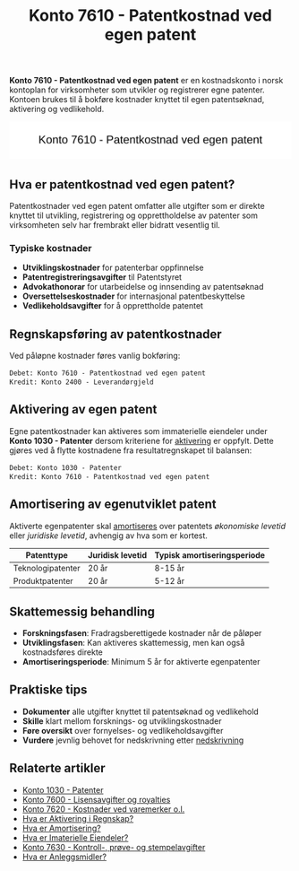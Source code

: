 ﻿---
title: "Konto 7610 - Patentkostnad ved egen patent"
seoTitle: "Konto 7610 | Patentkostnad ved egen patent | Kontoplan"
description: "Konto 7610 i Norsk Standard Kontoplan brukes til å bokføre kostnader ved egen patentsøknad og vedlikehold. Les om aktivering, amortisering, skatteregler og bokføringseksempler."
summary: "Guide til konto 7610 for egne patentkostnader med aktivering, amortisering og skatteregler."
---

**Konto 7610 - Patentkostnad ved egen patent** er en kostnadskonto i norsk kontoplan for virksomheter som utvikler og registrerer egne patenter. Kontoen brukes til å bokføre kostnader knyttet til egen patentsøknad, aktivering og vedlikehold.

![Illustrasjon av konto 7610 patentkostnad ved egen patent](7610-patentkostnad-ved-egen-patent-image.svg)

## Hva er patentkostnad ved egen patent?

Patentkostnader ved egen patent omfatter alle utgifter som er direkte knyttet til utvikling, registrering og opprettholdelse av patenter som virksomheten selv har frembrakt eller bidratt vesentlig til.

### Typiske kostnader

* **Utviklingskostnader** for patenterbar oppfinnelse
* **Patentregistreringsavgifter** til Patentstyret
* **Advokathonorar** for utarbeidelse og innsending av patentsøknad
* **Oversettelseskostnader** for internasjonal patentbeskyttelse
* **Vedlikeholdsavgifter** for å opprettholde patentet

## Regnskapsføring av patentkostnader

Ved påløpne kostnader føres vanlig bokføring:

```text
Debet: Konto 7610 - Patentkostnad ved egen patent
Kredit: Konto 2400 - Leverandørgjeld
```

## Aktivering av egen patent

Egne patentkostnader kan aktiveres som immaterielle eiendeler under **Konto 1030 - Patenter** dersom kriteriene for [aktivering](/blogs/regnskap/hva-er-aktivering "Hva er Aktivering i Regnskap?") er oppfylt. Dette gjøres ved å flytte kostnadene fra resultatregnskapet til balansen:

```text
Debet: Konto 1030 - Patenter
Kredit: Konto 7610 - Patentkostnad ved egen patent
```

## Amortisering av egenutviklet patent

Aktiverte egenpatenter skal [amortiseres](/blogs/regnskap/hva-er-amortisering "Hva er Amortisering?") over patentets *økonomiske levetid* eller *juridiske levetid*, avhengig av hva som er kortest.

| Patenttype           | Juridisk levetid | Typisk amortiseringsperiode |
|----------------------|------------------|-----------------------------|
| Teknologipatenter    | 20 år            | 8-15 år                     |
| Produktpatenter      | 20 år            | 5-12 år                     |

## Skattemessig behandling

* **Forskningsfasen**: Fradragsberettigede kostnader når de påløper
* **Utviklingsfasen**: Kan aktiveres skattemessig, men kan også kostnadsføres direkte
* **Amortiseringsperiode**: Minimum 5 år for aktiverte egenpatenter

## Praktiske tips

* **Dokumenter** alle utgifter knyttet til patentsøknad og vedlikehold
* **Skille** klart mellom forsknings- og utviklingskostnader
* **Føre oversikt** over fornyelses- og vedlikeholdsavgifter
* **Vurdere** jevnlig behovet for nedskrivning etter [nedskrivning](/blogs/regnskap/hva-er-nedskrivning "Hva er Nedskrivning?")

## Relaterte artikler

* [Konto 1030 - Patenter](/blogs/kontoplan/1030-patenter "Konto 1030 - Patenter")
* [Konto 7600 - Lisensavgifter og royalties](/blogs/kontoplan/7600-lisensavgifter-og-royalties "Konto 7600 - Lisensavgifter og royalties")
* [Konto 7620 - Kostnader ved varemerker o.l.](/blogs/kontoplan/7620-kostnader-ved-varemerker-o-l "Konto 7620 - Kostnader ved varemerker o.l.")
* [Hva er Aktivering i Regnskap?](/blogs/regnskap/hva-er-aktivering "Hva er Aktivering i Regnskap?")
* [Hva er Amortisering?](/blogs/regnskap/hva-er-amortisering "Hva er Amortisering?")
* [Hva er Imaterielle Eiendeler?](/blogs/regnskap/hva-er-imaterielle-eiendeler "Hva er Imaterielle Eiendeler?")
* [Konto 7630 - Kontroll-, prøve- og stempelavgifter](/blogs/kontoplan/7630-kontroll-prove-og-stempelavgifter "Konto 7630 - Kontroll-, prøve- og stempelavgifter")
* [Hva er Anleggsmidler?](/blogs/regnskap/hva-er-anleggsmidler "Hva er Anleggsmidler?")






